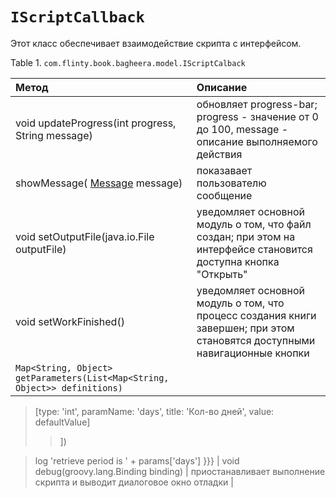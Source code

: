 # `IScriptCallback` #

Этот класс обеспечивает взаимодействие скрипта с интерфейсом.

Table 1. `com.flinty.book.bagheera.model.IScriptCalback`

| Метод | Описание |
|:------|:---------|
| void updateProgress(int progress, String message) | обновляет progress-bar; progress - значение от 0 до 100, message - описание выполняемого действия |
| showMessage( [Message](Message.md) message) | показавает пользователю сообщение |
| void setOutputFile(java.io.File outputFile) | уведомляет основной модуль о том, что файл создан; при этом на интерфейсе становится доступна кнопка "Открыть" |
| void setWorkFinished() | уведомляет основной модуль о том, что процесс создания книги завершен; при этом становятся доступными навигационные кнопки |
| `Map<String, Object> getParameters(List<Map<String, Object>> definitions)` || Запрашивает пользователя ввести значения параметров. Аргумент - это список `Map<String, Object>` , каждый элемент которого состоит из пар:      # type: String - тип параметра. На данный момент поддерживаются: 'int' -число, 'text' - строка, 'date' - дата (в формате "yyyy-MM-dd") и 'datetime' - дата (в формате "yyyy-MM-dd-HH-mm")    # paramName: String - идентификатор параметра    # title: String - название параметра, которое отобразится в диалоговом окне    # value: Object - значение параметра по-умолчанию (параметр опционален) Метод возвращает набор пар Map<String, Object>, в которых в качестве ключей используются paramName, а в качестве значений - то, что ввел пользователь. Приведу пример использования этого метода: {{{ def params = binding.getParameters.call([|
> [type: 'int', paramName: 'days', title: 'Кол-во дней', value: defaultValue]
> > ])

> log 'retrieve period is ' + params['days']
> }}} 
| void debug(groovy.lang.Binding binding) | приостанавливает выполнение скрипта и выводит диалоговое окно отладки |